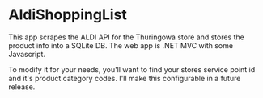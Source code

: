 # AldiShoppingList

This app scrapes the ALDI API for the Thuringowa store and stores the product info into a SQLite DB. The web app is .NET MVC with some Javascript.

To modify it for your needs, you'll want to find your stores service point id and it's product category codes. I'll make this configurable in a future release.
